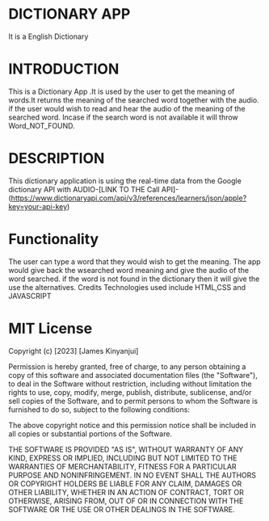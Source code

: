 <!-- TITLE -->
# DICTIONARY APP

It is a English Dictionary

# INTRODUCTION

This is a Dictionary App .It is used by the user to get the meaning of words.It returns the meaning of the searched word together with the audio. if the user would wish to read and hear the audio of the meaning of the searched word. Incase if the search word is not available it will throw Word_NOT_FOUND.

# DESCRIPTION
This dictionary application is using the real-time data from the Google dictionary API with AUDIO-[LINK TO THE Call API]-
(https://www.dictionaryapi.com/api/v3/references/learners/json/apple?key=your-api-key)

# Functionality

The user can type a word that they would wish to get the meaning. The app would give back the wsearched word meaning and give the audio of the word searched. if the word is not found in the dictionary then it will give the use the alternatives.
Credits
Technologies used include HTML,CSS and JAVASCRIPT

# MIT License

Copyright (c) [2023] [James Kinyanjui]

Permission is hereby granted, free of charge, to any person obtaining a copy
of this software and associated documentation files (the "Software"), to deal
in the Software without restriction, including without limitation the rights
to use, copy, modify, merge, publish, distribute, sublicense, and/or sell
copies of the Software, and to permit persons to whom the Software is
furnished to do so, subject to the following conditions:

The above copyright notice and this permission notice shall be included in all
copies or substantial portions of the Software.

THE SOFTWARE IS PROVIDED "AS IS", WITHOUT WARRANTY OF ANY KIND, EXPRESS OR
IMPLIED, INCLUDING BUT NOT LIMITED TO THE WARRANTIES OF MERCHANTABILITY,
FITNESS FOR A PARTICULAR PURPOSE AND NONINFRINGEMENT. IN NO EVENT SHALL THE
AUTHORS OR COPYRIGHT HOLDERS BE LIABLE FOR ANY CLAIM, DAMAGES OR OTHER
LIABILITY, WHETHER IN AN ACTION OF CONTRACT, TORT OR OTHERWISE, ARISING FROM,
OUT OF OR IN CONNECTION WITH THE SOFTWARE OR THE USE OR OTHER DEALINGS IN THE
SOFTWARE.
